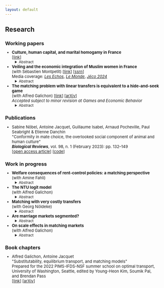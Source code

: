 ```yaml
---
layout: default
---
```


<style type="text/css">
  ul { font-size: 13px; }
  details { margin-left: 10px; font-size: 12px; }
  h3 + ul { margin-top: -5px; }
  h4 + p { margin-top: -15px; }
  h4 + details { margin-top: -15px; }
  p + details { margin-top: -15px; }
  summary + p { text-align: justify; }
</style>


## Research


### Working papers

<ul>
  <li>
    <b> Culture, human capital, and marital homogamy in France </b> <br />
    <!-- <i>(Job Market Paper)</i> -->
    [<a href="assets/JMP_AJacquet.pdf">link</a>]
    <details> <summary> Abstract </summary>
    <p>
What economic sacrifices are people willing to make to transmit their culture?
Using data on religious affiliation in France, I study the intergenerational transmission of religion and how it interacts with children's educational outcomes.
A reduced-form analysis suggests that mothers contribute to religious transmission more than fathers; religious minorities more than majorities; and lower-educated parents more than higher-educated ones.
A mechanism that can explain these patterns is that higher-educated parents have a higher opportunity cost of transmitting their religion to their children.
I investigate this mechanism through a structural model, in which parents endogenously decide their time investments in their child's culture on the one hand, and in their formal education on the other hand.
The analysis suggests that heterogeneities in transmission patterns are driven primarily by heterogeneities in preferences for religious transmission across genders and religious groups, rather than by differences in parents' education.
Furthermore, religious minorities pay a higher price for religious transmission in terms of their children's educational outcomes.
For instance, by measuring this cost in terms of the probability that the child will obtain a college education, Muslim parents pay a cost between 8 and 13 times greater than that for Christians. 
    </p>
    </details>
  </li>

  <li>
    <b> Veiling and the economic integration of Muslim women in France </b> <br />
    (with Sébastien Montpetit)
    [<a href="assets/Veiling_JacquetMontpetit.pdf">link</a>] 
    [<a href="https://papers.ssrn.com/sol3/papers.cfm?abstract_id=5036386">ssrn</a>] <br />
    Media coverage:
        <i><a href="https://www.lesechos.fr/idees-debats/editos-analyses/abayas-un-risque-de-segregation-identitaire-1974113">Les Echos</a></i>,
        <i><a href="https://www.lemonde.fr/idees/article/2024/11/01/emmanuelle-auriol-et-paul-seabright-les-economistes-considerent-les-mouvements-religieux-comme-une-forme-de-capital-social_6370477_3232.html">Le Monde</a></i>,
        <i><a href="https://www.journeeseconomie.org/conference/2024/laicite-aide-ou-frein-lintegration-16747">Jéco 2024</a></i> 
    <details> <summary> Abstract </summary>
    <p>
This paper provides the first empirical evidence on the economic costs of wearing the Islamic veil and on motives for veiling in a secular Western country.
Using French observational data rather than small-scale interviews, we demonstrate a significant negative correlation between veiling and economic participation, even conditional on the respondent's religious environment.
This newly-documented fact is not consistent with the existing economic theory of veiling in Muslim-majority countries, which has focused on the socio-religious signalling effect of veiling.
We then show that a model which also accounts for reduced economic opportunities for veiled women is consistent with our findings in the Muslim-minority context.
Using a structural interpretation of the model, we then disentangle the various motivations behind the joint decision to veil and to be economically active.
Our findings indicate that veiled women are less economically active not due to religious preferences, but rather because veiling is costly on the labor market.
Additionally, our results emphasize the significance of personal religious motives in the decision to veil, rather than signalling piety to others.
    </p>
    </details>
  </li>
  
  <li>
    <b> The matching problem with linear transfers is equivalent to a hide-and-seek game </b> <br />
    (with Alfred Galichon)
    [<a href="https://arxiv.org/pdf/2402.12200.pdf">link</a>]
    [<a href="https://arxiv.org/abs/2402.12200">arXiv</a>] <br /> 
 <i>Accepted subject to minor revision at Games and Economic Behavior</i> <br /> 
    <details> <summary> Abstract </summary>
    <p>
Matching problems with linearly transferable utility (LTU) generalize the well-studied transferable utility (TU) case by relaxing the assumption that utility is transferred one-for-one within matched pairs.
We show that LTU matching problems can be reframed as nonzero-sum games between two players, thus generalizing a result from von Neumann.
The underlying linear programming structure of TU matching problems, however, is lost when moving to LTU.
These results draw a new bridge between non-TU matching problems and the theory of bimatrix games, with consequences notably regarding the computation of stable outcomes.
    </p>
    </details>
  </li>
</ul>


### Publications

<ul>
  <li>
    Sabine Nöbel, Antoine Jacquet, Guillaume Isabel, Arnaud Pocheville, Paul Seabright & Etienne Danchin <br />
    "Conformity in mate choice, the overlooked social component of animal and human culture" <br />
    <b><i>Biological Reviews</i></b>, vol. 98, n. 1 (February 2023): pp. 132–149 <br />
    [<a href="https://doi.org/10.1111/brv.12899">open access article</a>] 
    [<a href="https://github.com/antoine-jacquet/project-conformity">code</a>]
  </li>
</ul>


### Work in progress

<ul>
  <li>
    <b> Welfare consequences of rent-control policies: a matching perspective </b> <br />
    (with Amine Fahli)
    <details> <summary> Abstract </summary>
    <p>
How do rent control policies affect equilibrium in housing markets and shape investment decisions?
This paper delves into these questions by proposing a novel structural model to empirically study the influence of rent ceilings on the general equilibrium in housing markets, in which some landlords are able to freely adjust their rents (thus falling under the standard transferable utility assumption), while other landlords cannot (non-transferable utility).
    </p>
    </details>
  </li>

  <li>
    <b> The NTU logit model </b> <br />
    (with Alfred Galichon)
    <details> <summary> Abstract </summary>
    <p>
We propose two fast algorithms to compute aggregate equilibrium outcomes in two-sided matching problems with non-transferable utility (NTU) and logit heterogeneity.
Our first algorithm is an application of Jacobi's method.
We show that this algorithm converges to the equilibrium, and also that the Jacobi iterates can be written in closed form, allowing for quick computation.
Our second algorithm, which alternates between Jacobi steps and damped Newton steps, is guaranteed to converge in finite time.
Specifically, if X and Y are the sets of individual types on each side of the market, then our Jacobi–Newton algorithm converges in |X||Y| steps at most.
    </p>
    </details>
  </li>

  <li>
    <b> Matching with very costly transfers </b> <br />
    (with Georg Nöldeke)
    <details> <summary> Abstract </summary>
    <p>
In this paper, we view matching with nontransferable utility (NTU) as the limit of matching with imperfectly transferable utility (ITU) when utility is very costly to transfer.
In the corresponding limit model, utility is not only nontransferable but also disposable.
We show that stable outcomes in ITU models with very costly utility transfers are close to stable outcomes in this NTU model and, under a familiar regularity condition, that every stable outcome in the NTU model with disposable utility in which identical individuals are treated equally is close to a stable outcome in some ITU model with very costly utility transfers.
We conclude that assuming utility to be nontransferable and disposable is an appropriate simplification to model situations in which transferring utility is difficult but not impossible.
    </p>
    </details>
  </li>

  <li>
    <b> Are marriage markets segmented? </b>
    <details> <summary> Abstract </summary>
    <p>
This paper investigates the role of market segmentation in marital assortativeness, a feature traditionally attributed to variations in the surplus of potential matches within transferable utility models.
I propose a modification to the Choo–Siow model, allowing individuals to be assigned to submarkets according to their gender and other relevant traits.
This segmentation introduces a new explanation for spousal assortativeness, which is accompanied by a redistribution of surplus among partners compared to the original model.
The significance of market segmentation is empirically examined by focusing on the termination of the mandatory military service in France in 1996, a quasi-natural experiment that arguably altered the structure of the marriage market.
Preliminary event study analysis reveals an observable shift in educational homogamy post-termination, emphasizing the influence of market segmentation.
Finally, I discuss the possibility of structurally estimating this extended model.
    </p>
    </details>
  </li>

  <li>
    <b> On scale effects in matching markets </b> <br />
    (with Alfred Galichon)
    <details> <summary> Abstract </summary>
    <p>
This note investigates population scale effects in several bipartite matching models commonly used in empirical applications.
Such models are typically characterized by matching functions, which predict the number of matches of any pair of types based on the number of singles of each of these types.
In models for which the matching functions are homogeneous of degree 1, the equilibrium matching distribution scales linearly with the population size.
In the case of models with matching functions which are not homogeneous of degree 1, however, this simple scaling property does not hold in general.
We thus analyze the asymptotic behavior of the equilibrium matching distribution for such models as the population size grows to infinity.
    </p>
    </details>
  </li>


<!--
  <li>
    <b> A unifying framework for the stable coexistence of cultural traits </b>
    <details> <summary> Abstract </summary>
    <p>
    I use the canonical evolutionary model of frequency-dependent selection to develop a unifying framework for the stable coexistence of cultural traits. First, I derive general theoretical results on population dynamics for some common cases, such as random matching or linear assortative matching. In a second step, I consider several examples from the economics and biology literatures, which document and provide reasons for the stable coexistence of cultural traits. I show that these examples can be seen as particular applications of the unifying framework that I propose. Such applications provide natural extensions to the baseline framework, and illustrate its flexibility.
    </p>
    </details>
  </li>

  <li>
    <b>The evolution of cognitively appealing rituals</b> <br />
    (with Maxime Derex, Ali Seyhun Saral & Manvir Singh)
  </li>
-->
</ul>



### Book chapters

<ul>
  <li>
    Alfred Galichon, Antoine Jacquet <br />
    "Substitutability, equilibrium transport, and matching models" <br />
    Prepared for the 2022 PIMS-IFDS-NSF summer school on optimal transport, University of Washington, Seattle, edited by Young-Heon Kim, Soumik Pal, and Brendan Pass <br />
    [<a href="https://arxiv.org/pdf/2405.07628.pdf">link</a>]
    [<a href="https://arxiv.org/abs/2405.07628">arXiv</a>] <br /> 
  </li>

<!--
  <li>
    Antoine Jacquet, Aurélie Varrel, Audrey Richard-Ferroudji <br />
    "Quand les migrants sont français : la population française de Pondichéry" <br />
    <i>Cahiers des IFRE</i> 3, 2016: pp. 58–67 <br />
    [<a href="https://halshs.archives-ouvertes.fr/halshs-01431694/document">open access article</a>]
  </li>
-->

</ul>



